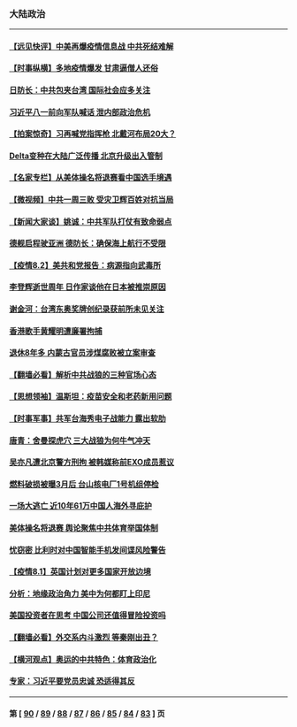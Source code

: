 ### 大陆政治
---
#### [【远见快评】中美再爆疫情信息战 中共死结难解](../../pages/ncid277/n13134199.md) 
#### [【时事纵横】多地疫情爆发 甘肃逼僧人还俗](../../pages/ncid277/n13134209.md) 
#### [日防长：中共包夹台湾 国际社会应多关注](../../pages/ncid277/n13134070.md) 
#### [习近平八一前向军队喊话 泄内部政治危机](../../pages/ncid277/n13133857.md) 
#### [【拍案惊奇】习再喊党指挥枪 北戴河布局20大？](../../pages/ncid277/n13132261.md) 
#### [Delta变种在大陆广泛传播 北京升级出入管制](../../pages/ncid277/n13133881.md) 
#### [【名家专栏】从美体操名将退赛看中国选手境遇](../../pages/ncid277/n13131920.md) 
#### [【微视频】中共一周三败 受灾卫辉百姓对抗当局](../../pages/ncid277/n13133582.md) 
#### [【新闻大家谈】姚诚：中共军队打仗有致命弱点](../../pages/ncid277/n13133212.md) 
#### [德舰启程驶亚洲 德防长：确保海上航行不受限](../../pages/ncid277/n13133393.md) 
#### [【疫情8.2】美共和党报告：病源指向武毒所](../../pages/ncid277/n13132833.md) 
#### [李登辉逝世周年 日作家谈他在日本被推崇原因](../../pages/ncid277/n13132200.md) 
#### [谢金河：台湾东奥奖牌创纪录获前所未见关注](../../pages/ncid277/n13132246.md) 
#### [香港歌手黄耀明遭廉署拘捕](../../pages/ncid277/n13132563.md) 
#### [退休8年多 内蒙古官员涉煤腐败被立案审查](../../pages/ncid277/n13132439.md) 
#### [【翻墙必看】解析中共战狼的三种官场心态](../../pages/ncid277/n13131815.md) 
#### [【思想领袖】温斯坦：疫苗安全和老药新用问题](../../pages/ncid277/n13127751.md) 
#### [【时事军事】共军台海秀电子战能力 露出软肋](../../pages/ncid277/n13128406.md) 
#### [唐青：舍曼探虎穴 三大战狼为何牛气冲天](../../pages/ncid277/n13131818.md) 
#### [吴亦凡遭北京警方刑拘 被韩媒称前EXO成员惹议](../../pages/ncid277/n13129840.md) 
#### [燃料破损被曝3月后 台山核电厂1号机组停检](../../pages/ncid277/n13131661.md) 
#### [一场大逃亡 近10年61万中国人海外寻庇护](../../pages/ncid277/n13131513.md) 
#### [美体操名将退赛 舆论聚焦中共体育举国体制](../../pages/ncid277/n13131250.md) 
#### [忧窃密 比利时对中国智能手机发间谍风险警告](../../pages/ncid277/n13131233.md) 
#### [【疫情8.1】英国计划对更多国家开放边境](../../pages/ncid277/n13130732.md) 
#### [分析：地缘政治角力 美中为何都盯上印尼](../../pages/ncid277/n13128531.md) 
#### [美国投资者在思考 中国公司还值得冒险投资吗](../../pages/ncid277/n13130059.md) 
#### [【翻墙必看】外交系内斗激烈 等秦刚出丑？](../../pages/ncid277/n13130494.md) 
#### [【横河观点】奥运的中共特色：体育政治化](../../pages/ncid277/n13129531.md) 
#### [专家：习近平要党员忠诚 恐适得其反](../../pages/ncid277/n13129999.md) 

---
#### 第 [ [90](./90.md) / [89](./89.md) / [88](./88.md) / [87](./87.md) / [86](./86.md) / [85](./85.md) / [84](./84.md) / [83](./83.md) ] 页
